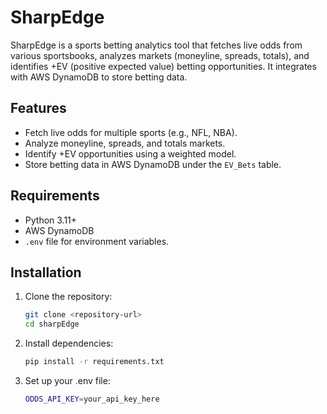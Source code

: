 # SharpEdge

SharpEdge is a sports betting analytics tool that fetches live odds from various sportsbooks, analyzes markets (moneyline, spreads, totals), and identifies +EV (positive expected value) betting opportunities. It integrates with AWS DynamoDB to store betting data.

## Features
- Fetch live odds for multiple sports (e.g., NFL, NBA).
- Analyze moneyline, spreads, and totals markets.
- Identify +EV opportunities using a weighted model.
- Store betting data in AWS DynamoDB under the `EV_Bets` table.

## Requirements
- Python 3.11+
- AWS DynamoDB
- `.env` file for environment variables.

## Installation
1. Clone the repository:
   ```bash
   git clone <repository-url>
   cd sharpEdge
   ```
2. Install dependencies:
    ```bash
    pip install -r requirements.txt
    ```
3. Set up your .env file:
    ```bash
    ODDS_API_KEY=your_api_key_here
    ```

